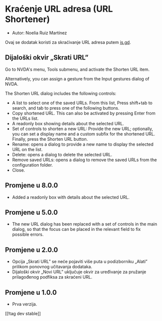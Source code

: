 # Kraćenje URL adresa (URL Shortener) #

* Autor: Noelia Ruiz Martínez

Ovaj se dodatak koristi za skraćivanje URL adresa putem [is.gd][1].

## Dijaloški okvir „Skrati URL” ##

Go to NVDA's menu, Tools submenu, and activate the Shorten URL item.

Alternatively, you can assign a gesture from the Input gestures dialog of
NVDA.

The Shorten URL dialog includes the following controls:

* A list to select one of the saved URLs. From this list, Press shift+tab to
  search, and tab to press one of the following buttons.
* Copy shortened URL. This can also be activated by pressing Enter from the
  URLs list.
* A readonly box showing details about the selected URL.
* Set of controls to shorten a new URL: Provide the new URL; optionally, you
  can set a display name and a custom subfix for the shortened URL. Finally,
  press the Shorten URL button.
* Rename: opens a dialog to provide a new name to display the selected URL
  on the list.
* Delete: opens a dialog to delete the selected URL.
* Remove saved URLs: opens a dialog to remove the saved URLs from the
  configuration folder.
* Close.

## Promjene u 8.0.0 ##

* Added a readonly box with details about the selected URL.

## Promjene u 5.0.0 ##

* The new URL dialog has been replaced with a set of controls in the main
  dialog, so that the focus can be placed in the relevant field to fix
  possible errors.

## Promjene u 2.0.0 ##

* Opcija „Skrati URL” se neće pojaviti više puta u podizborniku „Alati”
  prilikom ponovnog učitavanja dodataka.
* Dijaloški okvir „Novi URL” uključuje okvir za uređivanje za pružanje
  prilagođenog podfiksa za skraćeni URL.

## Promjene u 1.0.0 ##

* Prva verzija.


[[!tag dev stable]]

[1]: https://is.gd
